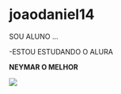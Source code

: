 # joaodaniel14

SOU ALUNO ...

-ESTOU ESTUDANDO O ALURA

**NEYMAR O MELHOR**

![](https://media.tenor.com/COM78THbePQAAAAM/neymar.gif)


